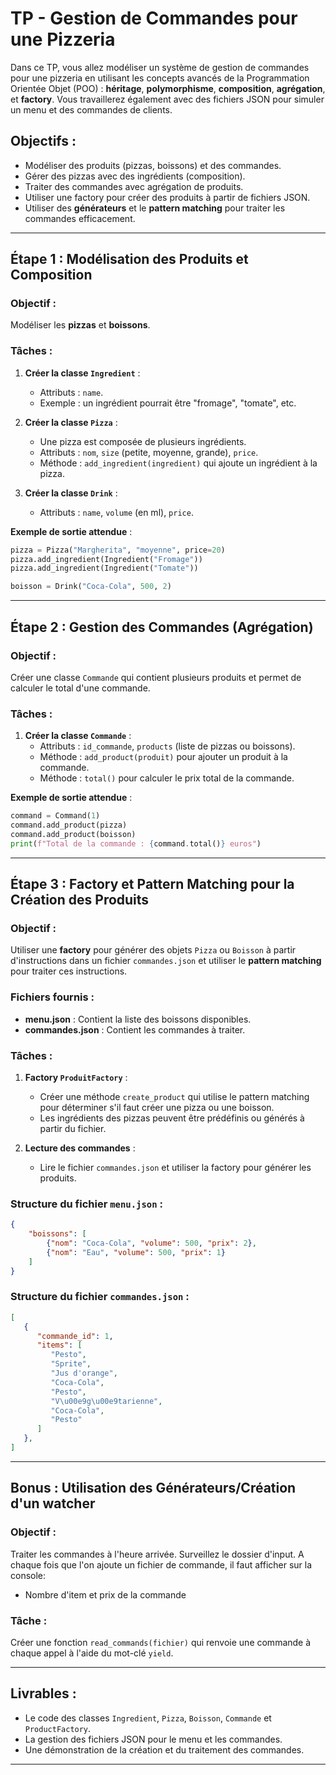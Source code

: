 # **TP - Gestion de Commandes pour une Pizzeria**

Dans ce TP, vous allez modéliser un système de gestion de commandes pour une pizzeria en utilisant les concepts avancés de la Programmation Orientée Objet (POO) : **héritage**, **polymorphisme**, **composition**, **agrégation**, et **factory**. Vous travaillerez également avec des fichiers JSON pour simuler un menu et des commandes de clients.

## **Objectifs :**
- Modéliser des produits (pizzas, boissons) et des commandes.
- Gérer des pizzas avec des ingrédients (composition).
- Traiter des commandes avec agrégation de produits.
- Utiliser une factory pour créer des produits à partir de fichiers JSON.
- Utiliser des **générateurs** et le **pattern matching** pour traiter les commandes efficacement.

---

## **Étape 1 : Modélisation des Produits et Composition**

### Objectif :
Modéliser les **pizzas** et **boissons**.

### Tâches :

1. **Créer la classe `Ingredient`** :
    - Attributs : `name`.
    - Exemple : un ingrédient pourrait être "fromage", "tomate", etc.

2. **Créer la classe `Pizza`** :
    - Une pizza est composée de plusieurs ingrédients.
    - Attributs : `nom`, `size` (petite, moyenne, grande), `price`.
    - Méthode : `add_ingredient(ingredient)` qui ajoute un ingrédient à la pizza.

3. **Créer la classe `Drink`** :
    - Attributs : `name`, `volume` (en ml), `price`.

**Exemple de sortie attendue** :
```python
pizza = Pizza("Margherita", "moyenne", price=20)
pizza.add_ingredient(Ingredient("Fromage"))
pizza.add_ingredient(Ingredient("Tomate"))

boisson = Drink("Coca-Cola", 500, 2)
```

---

## **Étape 2 : Gestion des Commandes (Agrégation)**

### Objectif :
Créer une classe `Commande` qui contient plusieurs produits et permet de calculer le total d'une commande.

### Tâches :

1. **Créer la classe `Commande`** :
    - Attributs : `id_commande`, `products` (liste de pizzas ou boissons).
    - Méthode : `add_product(produit)` pour ajouter un produit à la commande.
    - Méthode : `total()` pour calculer le prix total de la commande.

**Exemple de sortie attendue** :
```python
command = Command(1)
command.add_product(pizza)
command.add_product(boisson)
print(f"Total de la commande : {command.total()} euros")
```

---

## **Étape 3 : Factory et Pattern Matching pour la Création des Produits**

### Objectif :
Utiliser une **factory** pour générer des objets `Pizza` ou `Boisson` à partir d'instructions dans un fichier `commandes.json` et utiliser le **pattern matching** pour traiter ces instructions.

### Fichiers fournis :
- **menu.json** : Contient la liste des boissons disponibles.
- **commandes.json** : Contient les commandes à traiter.

### Tâches :

1. **Factory `ProduitFactory`** :
    - Créer une méthode `create_product` qui utilise le pattern matching pour déterminer s'il faut créer une pizza ou une boisson.
    - Les ingrédients des pizzas peuvent être prédéfinis ou générés à partir du fichier.

2. **Lecture des commandes** :
    - Lire le fichier `commandes.json` et utiliser la factory pour générer les produits.

### Structure du fichier `menu.json` :
```json
{
    "boissons": [
        {"nom": "Coca-Cola", "volume": 500, "prix": 2},
        {"nom": "Eau", "volume": 500, "prix": 1}
    ]
}
```

### Structure du fichier `commandes.json` :
```json
[
   {
      "commande_id": 1,
      "items": [
         "Pesto",
         "Sprite",
         "Jus d'orange",
         "Coca-Cola",
         "Pesto",
         "V\u00e9g\u00e9tarienne",
         "Coca-Cola",
         "Pesto"
      ]
   },
]
```

---

## **Bonus : Utilisation des Générateurs/Création d'un watcher**

### Objectif :
Traiter les commandes à l'heure arrivée. 
Surveillez le dossier d'input. A chaque fois que l'on ajoute un fichier de commande, il faut afficher sur la console:
- Nombre d'item et prix de la commande

### Tâche :
Créer une fonction `read_commands(fichier)` qui renvoie une commande à chaque appel à l'aide du mot-clé `yield`.

---

## **Livrables** :
- Le code des classes `Ingredient`, `Pizza`, `Boisson`, `Commande` et `ProductFactory`.
- La gestion des fichiers JSON pour le menu et les commandes.
- Une démonstration de la création et du traitement des commandes.

---
